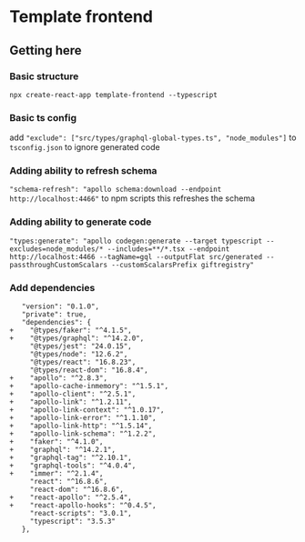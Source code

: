 # Template frontend

## Getting here

### Basic structure
`npx create-react-app template-frontend --typescript`

### Basic ts config

add `"exclude": ["src/types/graphql-global-types.ts", "node_modules"]` to `tsconfig.json` to ignore generated code

### Adding ability to refresh schema

`"schema-refresh": "apollo schema:download --endpoint http://localhost:4466"` to npm scripts this refreshes the schema

### Adding ability to generate code

`"types:generate": "apollo codegen:generate --target typescript --excludes=node_modules/* --includes=**/*.tsx --endpoint http://localhost:4466 --tagName=gql --outputFlat src/generated --passthroughCustomScalars --customScalarsPrefix giftregistry"`

### Add dependencies

```
   "version": "0.1.0",
   "private": true,
   "dependencies": {
+    "@types/faker": "^4.1.5",
+    "@types/graphql": "^14.2.0",
     "@types/jest": "24.0.15",
     "@types/node": "12.6.2",
     "@types/react": "16.8.23",
     "@types/react-dom": "16.8.4",
+    "apollo": "^2.8.3",
+    "apollo-cache-inmemory": "^1.5.1",
+    "apollo-client": "^2.5.1",
+    "apollo-link": "^1.2.11",
+    "apollo-link-context": "^1.0.17",
+    "apollo-link-error": "^1.1.10",
+    "apollo-link-http": "^1.5.14",
+    "apollo-link-schema": "^1.2.2",
+    "faker": "^4.1.0",
+    "graphql": "^14.2.1",
+    "graphql-tag": "^2.10.1",
+    "graphql-tools": "^4.0.4",
+    "immer": "^2.1.4",
     "react": "^16.8.6",
     "react-dom": "^16.8.6",
+    "react-apollo": "^2.5.4",
+    "react-apollo-hooks": "^0.4.5",
     "react-scripts": "3.0.1",
     "typescript": "3.5.3"
   },

```